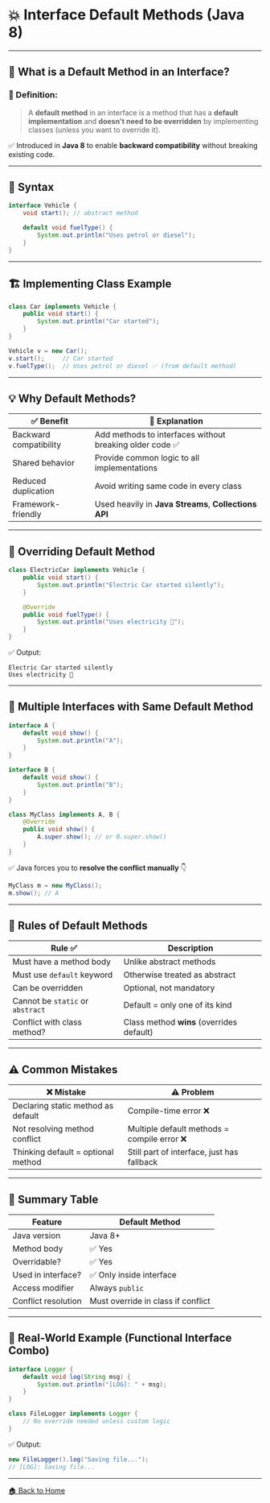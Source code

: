 # 💥 Interface Default Methods (Java 8)

---

## 🧠 What is a Default Method in an Interface?

### 📌 Definition:

> A **default method** in an interface is a method that has a **default implementation** and **doesn't need to be overridden** by implementing classes (unless you want to override it).

✅ Introduced in **Java 8** to enable **backward compatibility** without breaking existing code.

---

## 🔧 Syntax

```java
interface Vehicle {
    void start(); // abstract method

    default void fuelType() {
        System.out.println("Uses petrol or diesel");
    }
}
```

---

## 🏗️ Implementing Class Example

```java
class Car implements Vehicle {
    public void start() {
        System.out.println("Car started");
    }
}
```

```java
Vehicle v = new Car();
v.start();     // Car started
v.fuelType();  // Uses petrol or diesel ✅ (from default method)
```

---

## 💡 Why Default Methods?

| ✅ Benefit              | 📘 Explanation                                          |
| ---------------------- | ------------------------------------------------------- |
| Backward compatibility | Add methods to interfaces without breaking older code ✅ |
| Shared behavior        | Provide common logic to all implementations             |
| Reduced duplication    | Avoid writing same code in every class                  |
| Framework-friendly     | Used heavily in **Java Streams**, **Collections API**   |

---

## 🧪 Overriding Default Method

```java
class ElectricCar implements Vehicle {
    public void start() {
        System.out.println("Electric Car started silently");
    }

    @Override
    public void fuelType() {
        System.out.println("Uses electricity 🔋");
    }
}
```

✅ Output:

```
Electric Car started silently  
Uses electricity 🔋
```

---

## 🧬 Multiple Interfaces with Same Default Method

```java
interface A {
    default void show() {
        System.out.println("A");
    }
}

interface B {
    default void show() {
        System.out.println("B");
    }
}

class MyClass implements A, B {
    @Override
    public void show() {
        A.super.show(); // or B.super.show()
    }
}
```

✅ Java forces you to **resolve the conflict manually** 👇

```java
MyClass m = new MyClass();
m.show(); // A
```

---

## 🧠 Rules of Default Methods

| Rule ✅                           | Description                               |
| -------------------------------- | ----------------------------------------- |
| Must have a method body          | Unlike abstract methods                   |
| Must use `default` keyword       | Otherwise treated as abstract             |
| Can be overridden                | Optional, not mandatory                   |
| Cannot be `static` or `abstract` | Default = only one of its kind            |
| Conflict with class method?      | Class method **wins** (overrides default) |

---

## ⚠️ Common Mistakes

| ❌ Mistake                          | ⚠️ Problem                                 |
| ---------------------------------- | ------------------------------------------ |
| Declaring static method as default | Compile-time error ❌                       |
| Not resolving method conflict      | Multiple default methods = compile error ❌ |
| Thinking default = optional method | Still part of interface, just has fallback |

---

## 🏁 Summary Table

| Feature             | Default Method                     |
| ------------------- | ---------------------------------- |
| Java version        | Java 8+                            |
| Method body         | ✅ Yes                              |
| Overridable?        | ✅ Yes                              |
| Used in interface?  | ✅ Only inside interface            |
| Access modifier     | Always `public`                    |
| Conflict resolution | Must override in class if conflict |

---

## 🧱 Real-World Example (Functional Interface Combo)

```java
interface Logger {
    default void log(String msg) {
        System.out.println("[LOG]: " + msg);
    }
}

class FileLogger implements Logger {
    // No override needed unless custom logic
}
```

✅ Output:

```java
new FileLogger().log("Saving file...");
// [LOG]: Saving file...
```

---
[🏠 Back to Home](../../README.md)
